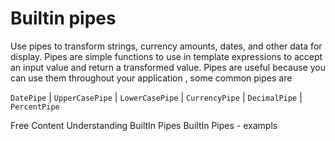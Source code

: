 # Builtin pipes

Use pipes to transform strings, currency amounts, dates, and other data for display. Pipes are simple functions to use in template expressions to accept an input value and return a transformed value. Pipes are useful because you can use them throughout your application , some common pipes are 

`DatePipe` | `UpperCasePipe` | `LowerCasePipe` | `CurrencyPipe` | `DecimalPipe` | `PercentPipe`


<ResourceGroupTitle>Free Content</ResourceGroupTitle>
<BadgeLink colorScheme='blue' badgeText='Official Website' href='https://angular.io/guide/pipes'>Understanding BuiltIn Pipes</BadgeLink>
<BadgeLink colorScheme='yellow' badgeText='Web' href='https://codecraft.tv/courses/angular/pipes/built-in-pipes/'>BuiltIn Pipes - exampls</BadgeLink>